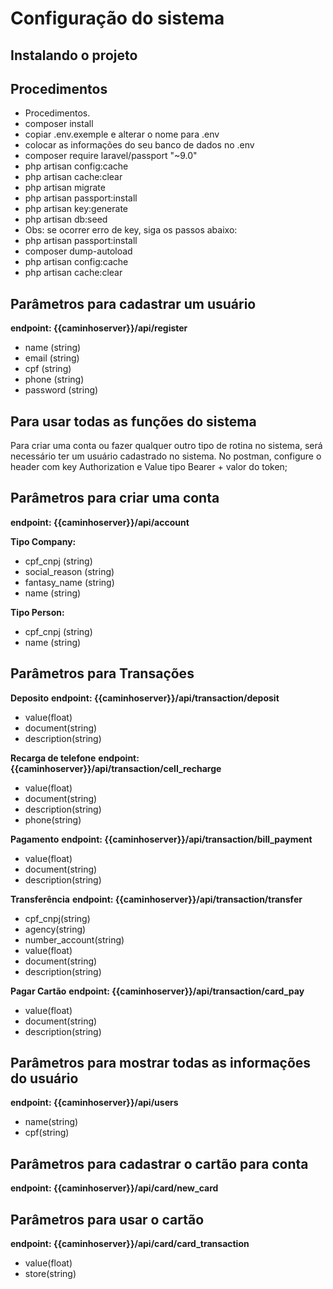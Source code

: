 # Configuração do sistema

## Instalando o projeto
## Procedimentos
- Procedimentos.  
- composer install
- copiar .env.exemple e alterar o nome para .env
- colocar as informações do seu banco de dados no .env
- composer require laravel/passport "~9.0"
- php artisan config:cache
- php artisan cache:clear
- php artisan migrate
- php artisan passport:install
- php artisan key:generate
- php artisan db:seed
- Obs: se ocorrer erro de key, siga os passos abaixo:
- php artisan passport:install
- composer dump-autoload
- php artisan config:cache
- php artisan cache:clear

## Parâmetros para cadastrar um usuário
**endpoint: {{caminhoserver}}/api/register**
- name (string)
- email (string)
- cpf (string)
- phone (string)
- password (string)

## Para usar todas as funções do sistema

Para criar uma conta ou fazer qualquer outro tipo de rotina no sistema, será necessário ter um usuário cadastrado no sistema. No postman, configure o header com key Authorization e Value tipo Bearer  + valor do token;

## Parâmetros para criar uma conta
**endpoint: {{caminhoserver}}/api/account**

**Tipo Company:**
- cpf_cnpj (string)
- social_reason (string)
- fantasy_name (string)
- name (string)

**Tipo Person:**
- cpf_cnpj (string)
- name (string)

## Parâmetros para Transações
**Deposito**
**endpoint: {{caminhoserver}}/api/transaction/deposit**
- value(float)
- document(string)
- description(string)

**Recarga de telefone**
**endpoint: {{caminhoserver}}/api/transaction/cell_recharge**
- value(float)
- document(string)
- description(string)
- phone(string)

**Pagamento**
**endpoint: {{caminhoserver}}/api/transaction/bill_payment**
- value(float)
- document(string)
- description(string)

**Transferência**
**endpoint: {{caminhoserver}}/api/transaction/transfer**
- cpf_cnpj(string)
- agency(string)
- number_account(string)
- value(float)
- document(string)
- description(string)

**Pagar Cartão**
**endpoint: {{caminhoserver}}/api/transaction/card_pay**
- value(float)
- document(string)
- description(string)

## Parâmetros para mostrar todas as informações do usuário
**endpoint: {{caminhoserver}}/api/users**
- name(string)
- cpf(string)

## Parâmetros para cadastrar o cartão para conta
**endpoint: {{caminhoserver}}/api/card/new_card**

## Parâmetros para usar o cartão
**endpoint: {{caminhoserver}}/api/card/card_transaction**
- value(float)
- store(string)



